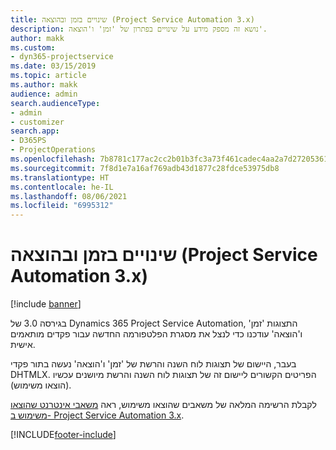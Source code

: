 ```yaml
---
title: שינויים בזמן ובהוצאה (Project Service Automation 3.x)
description: נושא זה מספק מידע על שינויים בפתרון של 'זמן' ו'הוצאה'.
author: makk
ms.custom:
- dyn365-projectservice
ms.date: 03/15/2019
ms.topic: article
ms.author: makk
audience: admin
search.audienceType:
- admin
- customizer
search.app:
- D365PS
- ProjectOperations
ms.openlocfilehash: 7b8781c177ac2cc2b01b3fc3a73f461cadec4aa2a7d27205361bd6681994c240
ms.sourcegitcommit: 7f8d1e7a16af769adb43d1877c28fdce53975db8
ms.translationtype: HT
ms.contentlocale: he-IL
ms.lasthandoff: 08/06/2021
ms.locfileid: "6995312"
---
```

# <a name="time-and-expense-changes-project-service-automation-3x"></a>שינויים בזמן ובהוצאה (Project Service Automation 3.x)

[!include [banner](../../includes/psa-now-project-operations.md)]

בגירסה 3.0 של Dynamics 365 Project Service Automation, התצוגות 'זמן' ו'הוצאה' עודכנו כדי לנצל את מסגרת הפלטפורמה החדשה עבור פקדים מותאמים אישית.

בעבר, היישום של תצוגות לוח השנה והרשת של 'זמן' ו'הוצאה' נעשה בתור פקדי DHTMLX. הפריטים הקשורים ליישום זה של תצוגות לוח השנה והרשת מיושנים עכשיו (הוצאו משימוש).

לקבלת הרשימה המלאה של משאבים שהוצאו משימוש, ראה [משאבי אינטרנט שהוצאו משימוש ב- Project Service Automation 3.x](web-resources-deprecated-v3.x.md).


[!INCLUDE[footer-include](../../includes/footer-banner.md)]